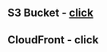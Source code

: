 ## S3 Bucket - [click](http://mskmee2-aws-rss-bucker.s3-website-eu-west-1.amazonaws.com/)

## CloudFront  - click
